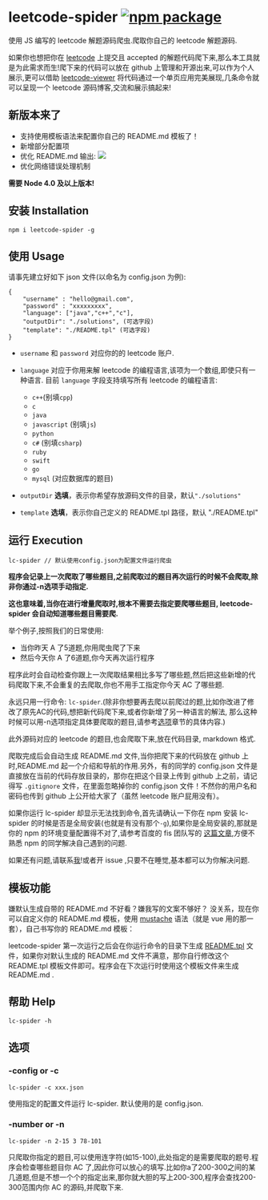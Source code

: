 # leetcode-spider [![npm package](https://img.shields.io/npm/v/leetcode-spider.svg)](https://www.npmjs.com/package/leetcode-spider)

使用 JS 编写的 leetcode 解题源码爬虫.爬取你自己的 leetcode 解题源码.

如果你也想把你在 [leetcode](https://leetcode.com/) 上提交且 accepted 的解题代码爬下来,那么本工具就是为此需求而生!爬下来的代码可以放在 github 上管理和开源出来,可以作为个人展示,更可以借助 [leetcode-viewer](https://github.com/Ma63d/leetcode-viewer) 将代码通过一个单页应用完美展现,几条命令就可以呈现一个 leetcode 源码博客,交流和展示搞起来!

## 新版本来了

- 支持使用模板语法来配置你自己的 README.md 模板了！
- 新增部分配置项
- 优化 README.md 输出:
  ![](img/example.png)
- 优化网络错误处理机制
 

**需要 Node 4.0 及以上版本!**

## 安装 Installation

```
npm i leetcode-spider -g
```


## 使用 Usage

请事先建立好如下 json 文件(以命名为 config.json 为例):


```
{
	"username" : "hello@gmail.com",
	"password" : "xxxxxxxxx",
	"language": ["java","c++","c"],
	"outputDir": "./solutions", (可选字段)
	"template": "./README.tpl" (可选字段)
}
```

- `username` 和 `password` 对应你的的 leetcode 账户.


- `language` 对应于你用来解 leetcode 的编程语言,该项为一个数组,即使只有一种语言.
目前 `language` 字段支持填写所有 leetcode 的编程语言:
    - `c++`(别填`cpp`)
    - `c`
    - `java`
    - `javascript` (别填`js`)
    - `python`
    - `c#` (别填`csharp`)
    - `ruby`
    - `swift`
    - `go`
    - `mysql` (对应数据库的题目)

- `outputDir` **选填**，表示你希望存放源码文件的目录，默认`"./solutions"`
- `template` **选填**，表示你自己定义的 README.tpl 路径，默认 "./README.tpl"


## 运行 Execution

```
lc-spider // 默认使用config.json为配置文件运行爬虫
```
**程序会记录上一次爬取了哪些题目,之前爬取过的题目再次运行的时候不会爬取,除非你通过-n选项手动指定.**

**这也意味着,当你在进行增量爬取时,根本不需要去指定要爬哪些题目, leetcode-spider 会自动知道哪些题目需要爬.**

举个例子,按照我们的日常使用:

* 当你昨天 A 了5道题,你用爬虫爬了下来
* 然后今天你 A 了6道题,你今天再次运行程序

程序此时会自动检查你跟上一次爬取结果相比多写了哪些题,然后把这些新增的代码爬取下来,不会重复的去爬取,你也不用手工指定你今天 AC 了哪些题.

永远只用一行命令: `lc-spider`.(除非你想要再去爬以前爬过的题,比如你改进了修改了原先AC的代码,想把新代码爬下来,或者你新增了另一种语言的解法, 那么这种时候可以用-n选项指定具体要爬取的题目,请参考[选项](https://github.com/Ma63d/leetcode-spider#选项)章节的具体内容.)

此外源码对应的 leetcode 的题目,也会爬取下来,放在代码目录, markdown 格式.

爬取完成后会自动生成 README.md 文件,当你把爬下来的代码放在 github 上时,README.md 起一个介绍和导航的作用.另外，有的同学的 config.json 文件是直接放在当前的代码存放目录的，那你在把这个目录上传到 github 上之前，请记得写 `.gitignore` 文件，在里面忽略掉你的 config.json 文件！不然你的用户名和密码也传到 github 上公开给大家了（虽然 leetcode 账户屁用没有）。

如果你运行 lc-spider 却显示无法找到命令,首先请确认一下你在 npm 安装 lc-spider 的时候是否是全局安装(也就是有没有那个`-g`),如果你是全局安装的,那就是你的 npm 的环境变量配置得不对了,请参考百度的 fis 团队写的 [这篇文章](https://github.com/fex-team/fis/issues/565),方便不熟悉 npm 的同学解决自己遇到的问题.

如果还有问题,请联系[我](https://github.com/Ma63d)!或者开 issue ,只要不在睡觉,基本都可以为你解决问题.

## 模板功能

嫌默认生成自带的 README.md 不好看？嫌我写的文案不够好？ 
没关系，现在你可以自定义你的 README.md 模板，使用 [mustache](https://github.com/janl/mustache.js) 语法（就是 vue 用的那一套），自己书写你的 README.md 模板： 

leetcode-spider 第一次运行之后会在你运行命令的目录下生成 [README.tpl](https://github.com/Ma63d/leetcode-spider/blob/master/lib/README.tpl) 文件，如果你对默认生成的 README.md 文件不满意，那你自行修改这个 README.tpl 模板文件即可。程序会在下次运行时使用这个模板文件来生成  README.md .



## 帮助 Help
```
lc-spider -h
```

## 选项

### -config or -c
```
lc-spider -c xxx.json
```

使用指定的配置文件运行 lc-spider. 默认使用的是 config.json.

### -number or -n
```
lc-spider -n 2-15 3 78-101
```

只爬取你指定的题目,可以使用连字符(如15-100),此处指定的是需要爬取的题号.程序会检查哪些题目你 AC 了,因此你可以放心的填写.比如你a了200-300之间的某几道题,但是不想一个个的指定出来,那你就大胆的写上200-300,程序会查找200-300范围内你 AC 的源码,并爬取下来.

